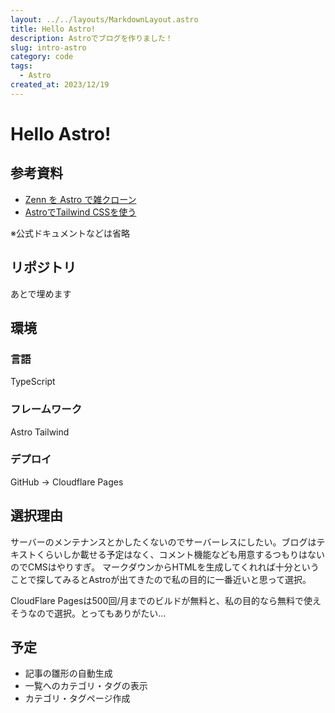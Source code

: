 ```yaml
---
layout: ../../layouts/MarkdownLayout.astro
title: Hello Astro!
description: Astroでブログを作りました！
slug: intro-astro
category: code
tags:
  - Astro
created_at: 2023/12/19
---
```


# Hello Astro!

## 参考資料
- [Zenn を Astro で雑クローン](https://zenn.dev/ogty/articles/3eed4d7a-d1de-4d99-bb48-1b4649a8ad7f)
- [AstroでTailwind CSSを使う](https://uki00a.github.io/blog/articles/006-use-tailwindcss-with-astro/)

※公式ドキュメントなどは省略

## リポジトリ
あとで埋めます

## 環境
### 言語
TypeScript

### フレームワーク
Astro
Tailwind

### デプロイ
GitHub -> Cloudflare Pages

## 選択理由
サーバーのメンテナンスとかしたくないのでサーバーレスにしたい。ブログはテキストくらいしか載せる予定はなく、コメント機能なども用意するつもりはないのでCMSはやりすぎ。
マークダウンからHTMLを生成してくれれば十分ということで探してみるとAstroが出てきたので私の目的に一番近いと思って選択。

CloudFlare Pagesは500回/月までのビルドが無料と、私の目的なら無料で使えそうなので選択。とってもありがたい...

## 予定
- 記事の雛形の自動生成
- 一覧へのカテゴリ・タグの表示
- カテゴリ・タグページ作成
